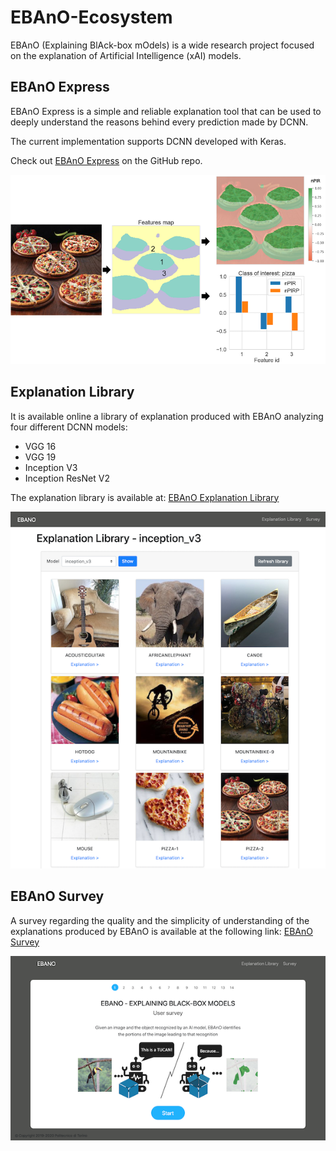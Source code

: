 # EBAnO-Ecosystem

EBAnO (Explaining BlAck-box mOdels) is a wide research project focused on the explanation of Artificial Intelligence (xAI) models.

## EBAnO Express
EBAnO Express is a simple and reliable explanation tool that can be used to deeply understand the reasons behind every prediction made by DCNN.

The current implementation supports DCNN developed with Keras.

Check out [EBAnO Express](https://github.com/EBAnO-Ecosystem/EBAnO-Express) on the GitHub repo.

![EBAnO Explanation library_pic](images/local_explanation_process_example_2.png "Explanation library")
## Explanation Library
It is available online a library of explanation produced with EBAnO analyzing four different DCNN models:
- VGG 16
- VGG 19
- Inception V3
- Inception ResNet V2

The explanation library is available at: [EBAnO Explanation Library](http://pasitos.polito.it:9900/library)
 
![EBAnO Explanation library_pic](images/expl_library.png "Explanation library")

## EBAnO Survey 
A survey regarding the quality and the simplicity of understanding of the explanations produced by EBAnO is available at the following link:
[EBAnO Survey](http://pasitos.polito.it:9900/survey)

![EBAnO Survey_pic](images/ebano_survey.png "Survey")
